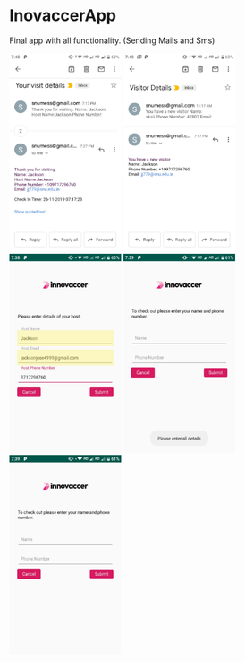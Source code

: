 # InovaccerApp
Final app with all functionality. (Sending Mails and Sms)

<img src="./imagesf/email1.jpeg" alt="drawing" width="200"/>
<img src="./imagesf/email2.jpeg" alt="drawing" width="200"/>


<img src="./imagesf/image1.jpeg" alt="drawing" width="200"/>
<img src="./imagesf/image2.jpeg" alt="drawing" width="200"/>
<img src="./imagesf/image3.jpeg" alt="drawing" width="200"/>

